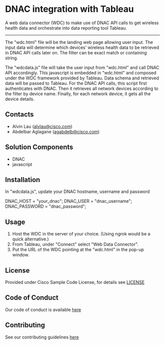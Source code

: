 # DNAC integration with Tableau

A web data connector (WDC) to make use of DNAC API calls to get wireless health data and orchestrate into data reporting tool Tableau.

---

The "wdc.html" file will be the landing web page allowing user input. The input data will determine which devices' wireless health data to be retrieved in DNAC API calls later on. The filter can be exact match or containing string.

The "wdcdata.js" file will take the user input from "wdc.html" and call DNAC API accordingly. This javascript is embedded in "wdc.html" and composed under the WDC framework provided by Tableau. Data schema and retrieved data will be passed to Tableau. For the DNAC API calls, this script first authenticates with DNAC. Then it retrieves all network devices according to the filter by device name. Finally, for each network device, it gets all the device details.


## Contacts
* Alvin Lau (alvlau@cisco.com)
* Abdelbar Aglagane (agabdelb@cisco.com)


## Solution Components
* DNAC
* javascript


## Installation

In "wdcdata.js", update your DNAC hostname, username and password

DNAC_HOST = "your_dnac";
DNAC_USER = "dnac_username";
DNAC_PASSWORD = "dnac_password";


## Usage

1. Host the WDC in the server of your choice. (Using ngrok would be a quick alternative.)
2. From Tableau, under "Connect" select "Web Data Connector".
3. Put the URL of the WDC pointing at the "wdc.html" in the pop-up window.


## License
Provided under Cisco Sample Code License, for details see [LICENSE](./LICENSE)


## Code of Conduct
Our code of conduct is available [here](./CODE_OF_CONDUCT.md)


## Contributing
See our contributing guidelines [here](./CONTRIBUTING.md)
